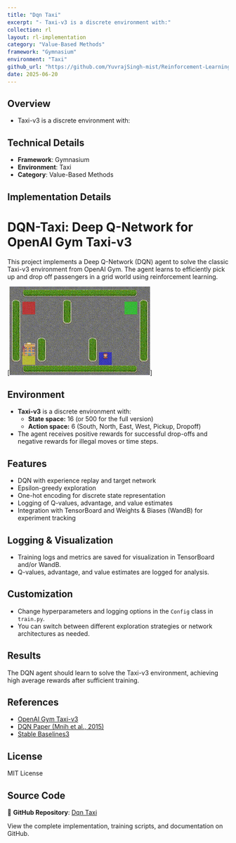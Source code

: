 ```yaml
---
title: "Dqn Taxi"
excerpt: "- Taxi-v3 is a discrete environment with:"
collection: rl
layout: rl-implementation
category: "Value-Based Methods"
framework: "Gymnasium"
environment: "Taxi"
github_url: "https://github.com/YuvrajSingh-mist/Reinforcement-Learning/tree/master/DQN-Taxi"
date: 2025-06-20
---
```


## Overview
- Taxi-v3 is a discrete environment with:

## Technical Details
- **Framework**: Gymnasium
- **Environment**: Taxi
- **Category**: Value-Based Methods

## Implementation Details

# DQN-Taxi: Deep Q-Network for OpenAI Gym Taxi-v3

This project implements a Deep Q-Network (DQN) agent to solve the classic Taxi-v3 environment from OpenAI Gym. The agent learns to efficiently pick up and drop off passengers in a grid world using reinforcement learning.

[![Taxi-v3 Demo](https://raw.githubusercontent.com/YuvrajSingh-mist/Reinforcement-Learning/master/DQN-Taxi/images/output.gif)]

## Environment
- **Taxi-v3** is a discrete environment with:
  - **State space:** 16 (or 500 for the full version)
  - **Action space:** 6 (South, North, East, West, Pickup, Dropoff)
- The agent receives positive rewards for successful drop-offs and negative rewards for illegal moves or time steps.

## Features
- DQN with experience replay and target network
- Epsilon-greedy exploration
- One-hot encoding for discrete state representation
- Logging of Q-values, advantage, and value estimates
- Integration with TensorBoard and Weights & Biases (WandB) for experiment tracking


## Logging & Visualization
- Training logs and metrics are saved for visualization in TensorBoard and/or WandB.
- Q-values, advantage, and value estimates are logged for analysis.

## Customization
- Change hyperparameters and logging options in the `Config` class in `train.py`.
- You can switch between different exploration strategies or network architectures as needed.

## Results
The DQN agent should learn to solve the Taxi-v3 environment, achieving high average rewards after sufficient training.

## References
- [OpenAI Gym Taxi-v3](https://www.gymlibrary.dev/environments/toy_text/taxi/)
- [DQN Paper (Mnih et al., 2015)](https://www.nature.com/articles/nature14236)
- [Stable Baselines3](https://stable-baselines3.readthedocs.io/)

## License
MIT License

## Source Code
📁 **GitHub Repository**: [Dqn Taxi](https://github.com/YuvrajSingh-mist/Reinforcement-Learning/tree/master/DQN-Taxi)

View the complete implementation, training scripts, and documentation on GitHub.
